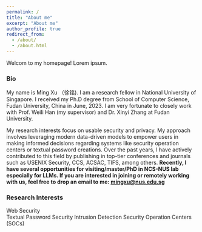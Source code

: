 ```yaml
---
permalink: /
title: "About me"
excerpt: "About me"
author_profile: true
redirect_from: 
  - /about/
  - /about.html
---
```


Welcom to my homepage! Lorem ipsum.

### Bio
My name is Ming Xu （徐铭). I am a research fellow in National University of Singapore. I received my Ph.D degree from School of Computer Science, Fudan University, China in June, 2023. I am very fortunate to closely work with Prof. Weili Han (my supervisor) and Dr. Xinyi Zhang at Fudan University. 

My research interests focus on usable security and privacy. My approach involves leveraging modern data-driven models to empower users in making informed decisions regarding systems like security operation centers or textual password creations. Over the past years, I have actively contributed to this field by publishing in top-tier conferences and journals such as USENIX Security, CCS, ACSAC, TIFS, among others. **Recently, I have several opportunities for visiting/master/PhD in NCS-NUS lab especially for LLMs. If you are interested in joining or remotely working with us, feel free to drop an email to me: mingxu@nus.edu.sg**



### Research Interests  

Web Security  
Textual Password Security
Intrusion Detection
Security Operation Centers (SOCs)  












